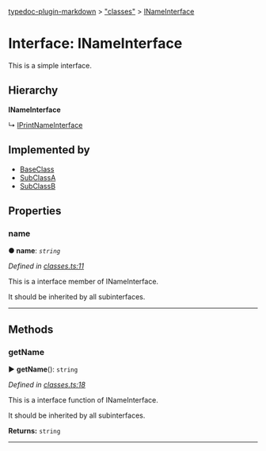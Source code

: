 [typedoc-plugin-markdown](../README.md) > ["classes"](../modules/_classes_.md) > [INameInterface](../interfaces/_classes_.inameinterface.md)



# Interface: INameInterface


This is a simple interface.

## Hierarchy

**INameInterface**

↳  [IPrintNameInterface](_classes_.iprintnameinterface.md)








## Implemented by

* [BaseClass](../classes/_classes_.baseclass.md)
* [SubClassA](../classes/_classes_.subclassa.md)
* [SubClassB](../classes/_classes_.subclassb.md)


## Properties
<a id="name"></a>

###  name

**●  name**:  *`string`* 

*Defined in [classes.ts:11](https://github.com/tgreyjs/typedoc-plugin-markdown/blob/bb94e89/tests/src/classes.ts#L11)*



This is a interface member of INameInterface.

It should be inherited by all subinterfaces.




___


## Methods
<a id="getname"></a>

###  getName

► **getName**(): `string`



*Defined in [classes.ts:18](https://github.com/tgreyjs/typedoc-plugin-markdown/blob/bb94e89/tests/src/classes.ts#L18)*



This is a interface function of INameInterface.

It should be inherited by all subinterfaces.




**Returns:** `string`





___


